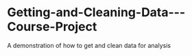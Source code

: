 # Getting-and-Cleaning-Data---Course-Project
A demonstration of how to get and clean data for analysis
